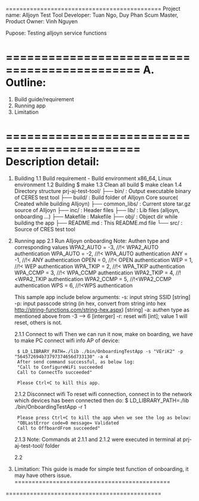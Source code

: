 =============================================
Project name: Alljoyn Test Tool
	Developer: Tuan Ngo, Duy Phan
	Scum Master, Product Owner: Vinh Nguyen

Pupose: Testing alljoyn service functions

=============================================
A. Outline:
=============================================

1. Build guide/requirement
2. Running app
3. Limitation

=============================================
Description detail:
=============================================
1. Building
	1.1 Build requirement
		- Build environment x86_64, Linux environment
	1.2 Building
		$ make
	1.3 Clean all build
		$ make clean
	1.4 Directory structure
	prj-aj-test-tool/
	├── bin/ 					: Output executable binary of CERES test tool
	├── build/ 					: Build folder of Alljoyn Core source( Created while building Alljoyn)
	├── common_libs/			: Current store tar.gz source of Alljoyn
	├── inc/					: Header files
	├── lib/					: Lib files (alljoyn, onboarding ...)
	├── Makefile				: Makefile
	├── obj/					: Object dir while building the app
	├── README.md 				: This README.md file
	└── src/					: Source of CRES test tool
2. Running app
	2.1 Run Alljoyn onboarding
	Note: Authen type and corresponding values
	WPA2_AUTO = -3,                            //!< WPA2_AUTO authentication
    WPA_AUTO = -2,                           //!< WPA_AUTO authentication
    ANY = -1,                           //!< ANY authentication
    OPEN = 0,                          //!< OPEN authentication
    WEP = 1,                           //!< WEP authentication
    WPA_TKIP = 2,                           //!< WPA_TKIP authentication
    WPA_CCMP = 3,                           //!< WPA_CCMP authentication
    WPA2_TKIP = 4,                            //!<WPA2_TKIP authentication
    WPA2_CCMP = 5,                        //!<WPA2_CCMP authentication
    WPS = 6,                          //!<WPS authentication
	
	This sample app include below arguments:
	-s: input string SSID [string]
	-p: input passcode string (in hex, convert from string into hex http://string-functions.com/string-hex.aspx) [string]
	-a: authen type as mentioned above from -3 --> 6 [interger]
	-r: reset wifi [int]; value 1 will reset, others is not.

	2.1.1 Connect to wifi
		Then we can run it now, make on boarding, we have to make PC connect wifi info AP of device:

		$ LD_LIBRARY_PATH=./lib ./bin/OnboardingTestApp -s "VEriK2" -p "564572694b73797374656d733130" -a 4
		After send command successful, as below log:
		"Call to ConfigureWiFi succeeded 
		Call to ConnectTo succeeded"

		Please Ctrl+C to kill this app.
	2.1.2 Disconnect wifi
		To reset wifi connection, connect in to the network which devices has been connected then do:
		$ LD_LIBRARY_PATH=./lib ./bin/OnboardingTestApp -r 1

		Please press Ctrl+C to kill the app when we see the log as below: 
		"OBLastError code=0 message= Validated
		Call to OffboardFrom succeeded"
	2.1.3 Note:
		Commands at 2.1.1 and 2.1.2 were executed in terminal at prj-aj-test-tool/ folder

	2.2
3. Limitation:
	This guide is made for simple test function of onboarding, it may have others issue.
=============================================

=============================================